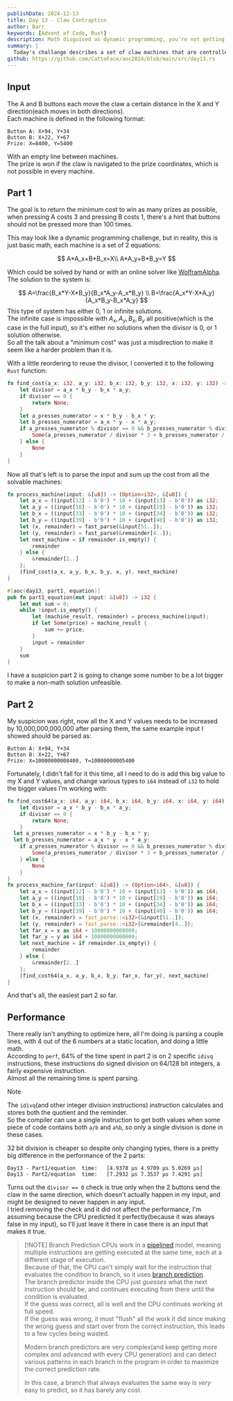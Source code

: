 ```yaml
---
publishDate: 2024-12-13
title: Day 13 - Claw Contraption
author: Barr
keywords: [Advent of Code, Rust]
description: Math disguised as dynamic programming, you're not getting me this time AoC.
summary: |
  Today's challange describes a set of claw machines that are controlled by 2 buttons, and the goal is to win as many prizes as possible with as little money as possible.
github: https://github.com/CattoFace/aoc2024/blob/main/src/day13.rs
---
```

## Input
The A and B buttons each move the claw a certain distance in the X and Y direction(each moves in both directions).  
Each machine is defined in the following format:
```
Button A: X+94, Y+34
Button B: X+22, Y+67
Prize: X=8400, Y=5400
```
With an empty line between machines.  
The prize is won if the claw is navigated to the prize coordinates, which is not possible in every machine.

## Part 1
The goal is to return the minimum cost to win as many prizes as possible, when pressing A costs 3 and pressing B costs 1, there's a hint that buttons should not be pressed more than 100 times.

This may look like a dynamic programming challenge, but in reality, this is just basic math, each machine is a set of 2 equations:

$$
A*A_x+B*B_x=X\\
A*A_y+B*B_y=Y
$$

Which could be solved by hand or with an online solver like [WolframAlpha](https://www.wolframalpha.com/input?i=x1*A%2Bx2*B%3DX%2Cy1*A%2By2*B%3DY%2C+solve+for+A%2CB).  
The solution to the system is:

$$
A=\frac{B_x*Y-X*B_y}{B_x*A_y-A_x*B_y} \\
B=\frac{A_x*Y-X*A_y}{A_x*B_y-B_x*A_y}
$$
This type of system has either 0, 1 or infinite solutions.  
The infinite case is impossible with $A_x,A_y,B_x,B_y$ all positive(which is the case in the full input), so it's either no solutions when the divisor is 0, or 1 solution otherwise.  
So all the talk about a "minimum cost" was just a misdirection to make it seem like a harder problem than it is.  

With a little reordering to reuse the divisor, I converted it to the following `Rust` function:
```rust
fn find_cost(a_x: i32, a_y: i32, b_x: i32, b_y: i32, x: i32, y: i32) -> Option<i32> {
    let divisor = a_x * b_y - b_x * a_y;
    if divisor == 0 {
        return None;
    }
    let a_presses_numerator = x * b_y - b_x * y;
    let b_presses_numerator = a_x * y - x * a_y;
    if a_presses_numerator % divisor == 0 && b_presses_numerator % divisor == 0 {
        Some(a_presses_numerator / divisor * 3 + b_presses_numerator / divisor)
    } else {
        None
    }
}
```
Now all that's left is to parse the input and sum up the cost from all the solvable machines:
```rust
fn process_machine(input: &[u8]) -> (Option<i32>, &[u8]) {
    let a_x = ((input[12] - b'0') * 10 + (input[13] - b'0')) as i32;
    let a_y = ((input[18] - b'0') * 10 + (input[19] - b'0')) as i32;
    let b_x = ((input[33] - b'0') * 10 + (input[34] - b'0')) as i32;
    let b_y = ((input[39] - b'0') * 10 + (input[40] - b'0')) as i32;
    let (x, remainder) = fast_parse(&input[51..]);
    let (y, remainder) = fast_parse(&remainder[4..]);
    let next_machine = if remainder.is_empty() {
        remainder
    } else {
        &remainder[2..]
    };
    (find_cost(a_x, a_y, b_x, b_y, x, y), next_machine)
}

#[aoc(day13, part1, equation)]
pub fn part1_equation(mut input: &[u8]) -> i32 {
    let mut sum = 0;
    while !input.is_empty() {
        let (machine_result, remainder) = process_machine(input);
        if let Some(price) = machine_result {
            sum += price;
        }
        input = remainder
    }
    sum
}
```
I have a suspicion part 2 is going to change some number to be a lot bigger to make a non-math solution unfeasible.

## Part 2
My suspicion was right, now all the X and Y values needs to be increased by 10,000,000,000,000 after parsing them, the same example input I showed should be parsed as:
```
Button A: X+94, Y+34
Button B: X+22, Y+67
Prize: X=10000000008400, Y=10000000005400
```
Fortunately, I didn't fall for it this time, all I need to do is add this big value to my X and Y values, and change various types to `i64` instead of `i32` to hold the bigger values I'm working with:
```rust {hl_lines=[1,"14-22",28]}
fn find_cost64(a_x: i64, a_y: i64, b_x: i64, b_y: i64, x: i64, y: i64) -> Option<i64> {
    let divisor = a_x * b_y - b_x * a_y;
    if divisor == 0 {
        return None;
    }
  let a_presses_numerator = x * b_y - b_x * y;
  let b_presses_numerator = a_x * y - x * a_y;
    if a_presses_numerator % divisor == 0 && b_presses_numerator % divisor == 0 {
        Some(a_presses_numerator / divisor * 3 + b_presses_numerator / divisor)
    } else {
        None
    }
}
fn process_machine_far(input: &[u8]) -> (Option<i64>, &[u8]) {
    let a_x = ((input[12] - b'0') * 10 + (input[13] - b'0')) as i64;
    let a_y = ((input[18] - b'0') * 10 + (input[19] - b'0')) as i64;
    let b_x = ((input[33] - b'0') * 10 + (input[34] - b'0')) as i64;
    let b_y = ((input[39] - b'0') * 10 + (input[40] - b'0')) as i64;
    let (x, remainder) = fast_parse::<i32>(&input[51..]);
    let (y, remainder) = fast_parse::<i32>(&remainder[4..]);
    let far_x = x as i64 + 10000000000000;
    let far_y = y as i64 + 10000000000000;
    let next_machine = if remainder.is_empty() {
        remainder
    } else {
        &remainder[2..]
    };
    (find_cost64(a_x, a_y, b_x, b_y, far_x, far_y), next_machine)
}
```
And that's all, the easiest part 2 so far.

## Performance
There really isn't anything to optimize here, all I'm doing is parsing a couple lines, with 4 out of the 6 numbers at a static location, and doing a little math.  
According to `perf`, 64% of the time spent in part 2 is on 2 specific `idivq` instructions, these instructions do signed division on 64/128 bit integers, a fairly expensive instruction.  
Almost all the remaining time is spent parsing.  

> [!NOTE]
> The `idivq`(and other integer division instructions) instruction calculates and stores both the quotient and the reminder.  
> So the compiler can use a single instruction to get both values when some piece of code contains both `a/b` and `a%b`, so only a single division is done in these cases.

32 bit division is cheaper so despite only changing types, there is a pretty big difference in the performance of the 2 parts:
```
Day13 - Part1/equation  time:   [4.9378 µs 4.9709 µs 5.0269 µs]
Day13 - Part2/equation  time:   [7.2932 µs 7.3537 µs 7.4291 µs]
```

Turns out the `divisor == 0` check is true only when the 2 buttons send the claw in the same direction, which doesn't actually happen in my input, and might be designed to never happen in any input.  
I tried removing the check and it did not affect the performance, I'm assuming because the CPU predicted it perfectly(because it was always false in my input), so I'll just leave it there in case there is an input that makes it true.

> [!NOTE] Branch Prediction
> CPUs work in a [pipelined](https://en.wikipedia.org/wiki/Instruction_pipelining) model, meaning multiple instructions are getting executed at the same time, each at a different stage of execution.  
> Because of that, the CPU can't simply wait for the instruction that evaluates the condition to branch, so it uses [branch prediction](https://en.wikipedia.org/wiki/Branch_predictor).  
> The branch predictor inside the CPU just *guesses* what the next instruction should be, and continues executing from there until the condition is evaluated.  
> If the guess was correct, all is well and the CPU continues working at full speed.  
> If the guess was wrong, it must "flush" all the work it did since making the wrong guess and start over from the correct instruction, this leads to a few cycles being wasted.  
>
> Modern branch predictors are very complex(and keep getting more complex and advanced with every CPU generation) and can detect various patterns in each branch in the program in order to maximize the correct prediction rate.
>
> In this case, a branch that always evaluates the same way is *very* easy to predict, so it has barely any cost.
